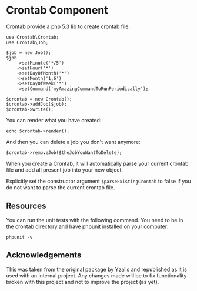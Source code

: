 # Crontab Component

Crontab provide a php 5.3 lib to create crontab file.

```
use Crontab\Crontab;
use Crontab\Job;

$job = new Job();
$job
    ->setMinute('*/5')
    ->setHour('*')
    ->setDayOfMonth('*')
    ->setMonth('1,6')
    ->setDayOfWeek('*')
    ->setCommand('myAmazingCommandToRunPeriodically');

$crontab = new Crontab();
$crontab->addJob($job);
$crontab->write();
```
You can render what you have created:

```
echo $crontab->render();
```

And then you can delete a job you don't want anymore:
```
$crontab->removeJob($theJobYouWantToDelete);
```

When you create a Crontab, it will automatically parse your current crontab file and add all present job into your new object.

Explicitly set the constructor argument `$parseExistingCrontab` to false if you do not want to parse the current crontab file. 

## Resources

You can run the unit tests with the following command. You need to be in the crontab directory and have phpunit installed on your computer:

```
phpunit -v
```


## Acknowledgements

This was taken from the original package by Yzalis and republished as it is used with an internal project. Any changes made will be to fix functionality broken with this project and not to improve the project (as yet).